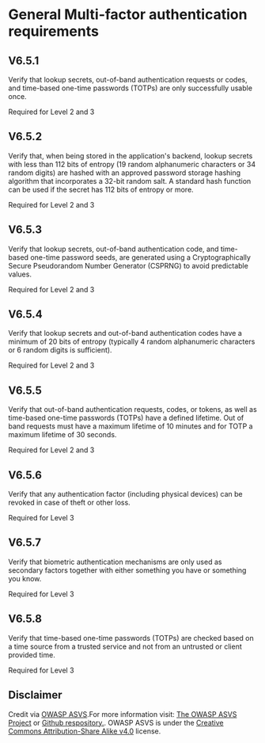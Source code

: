 # General Multi-factor authentication requirements
## V6.5.1
Verify that lookup secrets, out-of-band authentication requests or codes, and time-based one-time passwords (TOTPs) are only successfully usable once.
Required for Level 2 and 3
## V6.5.2
Verify that, when being stored in the application's backend, lookup secrets with less than 112 bits of entropy (19 random alphanumeric characters or 34 random digits) are hashed with an approved password storage hashing algorithm that incorporates a 32-bit random salt. A standard hash function can be used if the secret has 112 bits of entropy or more.
Required for Level 2 and 3
## V6.5.3
Verify that lookup secrets, out-of-band authentication code, and time-based one-time password seeds, are generated using a Cryptographically Secure Pseudorandom Number Generator (CSPRNG) to avoid predictable values.
Required for Level 2 and 3
## V6.5.4
Verify that lookup secrets and out-of-band authentication codes have a minimum of 20 bits of entropy (typically 4 random alphanumeric characters or 6 random digits is sufficient).
Required for Level 2 and 3
## V6.5.5
Verify that out-of-band authentication requests, codes, or tokens, as well as time-based one-time passwords (TOTPs) have a defined lifetime. Out of band requests must have a maximum lifetime of 10 minutes and for TOTP a maximum lifetime of 30 seconds.
Required for Level 2 and 3
## V6.5.6
Verify that any authentication factor (including physical devices) can be revoked in case of theft or other loss.
Required for Level 3
## V6.5.7
Verify that biometric authentication mechanisms are only used as secondary factors together with either something you have or something you know.
Required for Level 3
## V6.5.8
Verify that time-based one-time passwords (TOTPs) are checked based on a time source from a trusted service and not from an untrusted or client provided time.
Required for Level 3
## Disclaimer
Credit via [OWASP ASVS](https://owasp.org/www-project-application-security-verification-standard/).For more information visit: [The OWASP ASVS Project](https://owasp.org/www-project-application-security-verification-standard/) or [Github respository.](https://github.com/OWASP/ASVS). OWASP ASVS is under the [Creative Commons Attribution-Share Alike v4.0](https://github.com/OWASP/ASVS/blob/v5.0.0/LICENSE.md) license.

